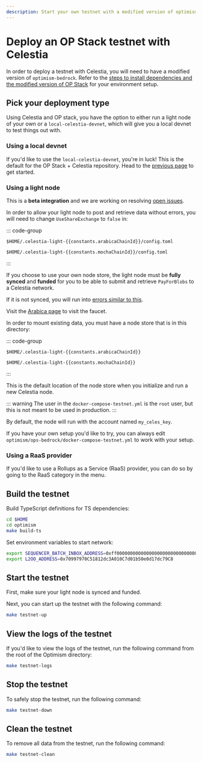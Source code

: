 ```yaml
---
description: Start your own testnet with a modified version of optimism-bedrock.
---
```


# Deploy an OP Stack testnet with Celestia

<!-- markdownlint-disable MD033 -->
<script setup>
import constants from '/.vitepress/constants/constants.js'

</script>

In order to deploy a testnet with Celestia, you will need to have a modified
version of `optimism-bedrock`.
Refer to the
[steps to install dependencies and the modified version of OP Stack](./optimism-devnet.md)
for your environment setup.

## Pick your deployment type

Using Celestia and OP stack, you have the option to either
run a light node of your own or a `local-celestia-devnet`,
which will give you a local devnet to test things out with.

### Using a local devnet

If you'd like to use the `local-celestia-devnet`, you're in luck!
This is the default for the OP Stack + Celestia repository. Head
to the [previous page](./optimism-devnet.md) to get started.

### Using a light node

This is a **beta integration** and we are working on resolving
[open issues](https://github.com/celestiaorg/optimism/issues/).

In order to allow your light node to post
and retrieve data without errors, you will need to change `UseShareExchange`
to `false` in:

::: code-group

```bash-vue [Arabica]
$HOME/.celestia-light-{{constants.arabicaChainId}}/config.toml
```

```bash-vue [Mocha]
$HOME/.celestia-light-{{constants.mochaChainId}}/config.toml
```

:::

If you choose to use your own node store, the light node
must be **fully synced** and **funded** for you to be able to submit
and retrieve `PayForBlobs` to a Celestia network.

If it is not synced, you will run into
[errors similar to this](https://github.com/celestiaorg/celestia-node/issues/2151/).

Visit the [Arabica page](../nodes/arabica-devnet.md)
to visit the faucet.

In order to mount existing data, you must have a node store that is
in this directory:

::: code-group

```bash-vue [Arabica]
$HOME/.celestia-light-{{constants.arabicaChainId}}
```

```bash-vue [Mocha]
$HOME/.celestia-light-{{constants.mochaChainId}}
```

:::

This is the default location of the node store
when you initialize and run a new Celestia node.

::: warning
The user in the `docker-compose-testnet.yml` is the `root` user,
but this is not meant to be used in production.
:::

By default, the node will run with the account named
`my_celes_key`.

If you have your own setup you'd like to try, you can always edit
`optimism/ops-bedrock/docker-compose-testnet.yml` to work with your setup.

### Using a RaaS provider

If you'd like to use a Rollups as a Service (RaaS) provider, you can do so
by going to the RaaS category in the menu.

## Build the testnet

Build TypeScript definitions for TS dependencies:

```bash
cd $HOME
cd optimism
make build-ts
```

Set environment variables to start network:

```bash
export SEQUENCER_BATCH_INBOX_ADDRESS=0xff00000000000000000000000000000000000000
export L2OO_ADDRESS=0x70997970C51812dc3A010C7d01b50e0d17dc79C8
```

## Start the testnet

First, make sure your light node is synced and funded.

Next, you can start up the testnet with the following command:

```bash
make testnet-up
```

## View the logs of the testnet

If you'd like to view the logs of the testnet, run the following command
from the root of the Optimism directory:

```bash
make testnet-logs
```

## Stop the testnet

To safely stop the testnet, run the following command:

```bash
make testnet-down
```

## Clean the testnet

To remove all data from the testnet, run the following command:

```bash
make testnet-clean
```
